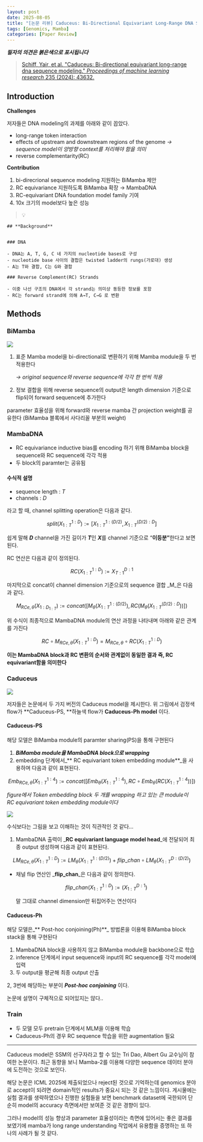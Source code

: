 ```yaml
---
layout: post
date: 2025-08-05
title: "[논문 리뷰] Caduceus: Bi-Directional Equivariant Long-Range DNA Sequence Modeling"
tags: [Genomics, Mamba]
categories: [Paper Review]
---
```


<span class="notion-red">_**필자의 의견은 붉은색으로 표시됩니다**_</span>


> [Schiff, Yair, et al. "Caduceus: Bi-directional equivariant long-range dna sequence modeling." ](https://pmc.ncbi.nlm.nih.gov/articles/PMC12189541/)[_Proceedings of machine learning research_](https://pmc.ncbi.nlm.nih.gov/articles/PMC12189541/)[ 235 (2024): 43632.](https://pmc.ncbi.nlm.nih.gov/articles/PMC12189541/)



## Introduction


**Challenges**


저자들은 DNA modeling의 과제를 아래와 같이 꼽았다.

- long-range token interaction
- effects of upstream and downstream regions of the genome 
_→ sequence model이 양방향 context를 처리해야 함을 의미_
- reverse complementarity(RC)

**Contribution**

1. bi-direcrional sequence modeling 지원하는 BiMamba 제안
1. RC equivariance 지원하도록 BiMamba 확장 → MambaDNA
1. RC-equivariant DNA foundation model family 기여
1. 10x 크기의 model보다 높은 성능

> 💡 


	## **Background**


	### DNA

	- DNA는 A, T, G, C 네 가지의 nucleotide bases로 구성
	- nucleotide base 사이의 결합은 twisted ladder의 rungs(가로대) 생성
	- A는 T와 결합, C는 G와 결합

	### Reverse Complement(RC) Strands

	- 이중 나선 구조의 DNA에서 각 strand는 의미상 동등한 정보를 포함
	- RC는 forward strand에 의해 A→T, C→G 로 변환


## Methods



### BiMamba


![](https://prod-files-secure.s3.us-west-2.amazonaws.com/542b861c-36a8-4051-84e5-8804b6728dba/2c247d59-7815-4980-99f0-8f0d21f445a7/image.png?X-Amz-Algorithm=AWS4-HMAC-SHA256&X-Amz-Content-Sha256=UNSIGNED-PAYLOAD&X-Amz-Credential=ASIAZI2LB4666MUVE42P%2F20250914%2Fus-west-2%2Fs3%2Faws4_request&X-Amz-Date=20250914T070105Z&X-Amz-Expires=3600&X-Amz-Security-Token=IQoJb3JpZ2luX2VjEN7%2F%2F%2F%2F%2F%2F%2F%2F%2F%2FwEaCXVzLXdlc3QtMiJHMEUCIQCCJGNqRFT%2B7BdxwjdKheb5JiMikrgEKTb%2BVVchn4artwIgVON38eDVcUEYml4iRvG0fPBZNhDW3G%2BaCUdDWzUOsyMq%2FwMIVxAAGgw2Mzc0MjMxODM4MDUiDJWhsAtAbEKNl%2FsPRyrcA7r9VKhhY8hwEBF3JGBtJmd7AvE%2B4C0Y3UWU%2BVauXi3xuV9vjwFqo0hHF5pZ37yNiJVk33vBuGz1FE8BSiaottgzC%2BmlHuwPxWI7uNnYFuW6o4RTjd30uFHpe8k70g8ApsA4tst8ZnmWMkSEWwKQbVfPNvnX%2FWPJD9CLgd454ZGiIYovauAmW%2F%2B%2FgwJvJXEk%2Br03Vk7vdAM4qMYU6VFSdeodOz8tnA54fZgEzFtm3cWSVBn1LGxijPUbuCs8AIA75qtAxiaLwnGRgPo45gRrqo78iNtLodI8TWPb%2BYyyrbLlWVR0MKFFXjMYibiikr4qhbQTWU5hKcAw68XwwY%2B0uLdVJ%2Fq4b5E22a7R9qzoh0bQOXxMYN3ki6%2FJJDriNQrv4YVXEPRKg8S4vKl9BrX9zVLzsD4%2B868CnRtJGA2UyuVrtvOjosgcDlhY2gNQE%2BJYF7Qo9AH8Oun9VkKsClOllES2dGvR9l7ARLSp6af%2FfAyTHi%2BRdjuy2WejENhPC8jMbl5MS5XaunGME%2Fc3y%2FdoCS0H8gbHoSIcxqPbFSDEI5s%2Fw9wv8MMNof9jUz0E%2BWK6AxhLvySnJxjeCpTG0vFqyw5SWBPaZuYMnfMU7%2BxQsBYySR8aYH1nQo2Kh7TqMISymcYGOqUBGKcKFIxRU2VLHH%2FOthYDsFvQsv2fLRP0qaJYZWoaTjy1bXeWu7CsymLaZnBRwhqy2d9OpMuvpMjmdPszPi75iKXO0gG0m5QxZO8JpAv%2BXIimikKxu57QYUaaXTr0Xgk%2FqR84ZLH0zXrqszZBa1Nn0Qc5uYiVkRH5huBzYTUG5utD0Mayr27Y8Dxhz9PNgKQh9gP00EyDWo6xwfYl9SKif1gTeGjl&X-Amz-Signature=898fa8ba4bb8cbd35d2bb5da6c44aeba74df1772edeadf3f6e7b9a69b09cf00f&X-Amz-SignedHeaders=host&x-amz-checksum-mode=ENABLED&x-id=GetObject)

1. 표준 Mamba model을 bi-directional로 변환하기 위해 Mamba module을 두 번 적용한다

	_→ original sequence와 reverse sequence에 각각 한 번씩 적용_

1. 정보 결합을 위해 reverse sequence의 output은 length dimension 기준으로 flip되어 forward sequence에 추가한다

parameter 효율성을 위해 forward와 reverse mamba 간 projection weight를 공유한다 (BiMamba 블록에서 사다리꼴 부분의 weight)



### MambaDNA

- RC equivariance inductive bias를 encoding 하기 위해 BiMamba block을 sequence와 RC sequence에 각각 적용
- 두 block의 paramter는 공유됨


#### 수식적 설명

- sequence length : _T_
- channels : _D_

라고 할 때,  channel splitting operation은 다음과 같다.


$$
split(X^{1:D}_{1:T}):=[X^{1:(D/2)}_{1:T},X^{(D/2):D}_{1:T}]
$$


<span class="notion-red">쉽게 말해 </span><span class="notion-red">_**D**_</span><span class="notion-red"> channel을 가진 길이가 </span><span class="notion-red">_**T**_</span><span class="notion-red">인 </span><span class="notion-red">_**X**_</span><span class="notion-red">를 channel 기준으로 “</span><span class="notion-red">**이등분”**</span><span class="notion-red">한다고 보면 된다.</span>


RC 연산은 다음과 같이 정의된다.


$$
RC(X^{1:D}_{1:T}):=X^{D:1}_{T:1}
$$


마지막으로 concat이 channel dimension 기준으로의 sequence 결합 _M_은 다음과 같다.


$$
M_{RCe,\theta}(X_{1:D_{1:T}}):=concat([M_{\theta}(X^{1:(D/2)}_{1:T}),RC(M_{\theta}(X^{(D/2):D}_{1:T}))])
$$


위 수식이 최종적으로 MambaDNA module의 연산 과정을 나타내며 아래와 같은 관계를 가진다


$$
RC\circ M_{RCe,\theta}(X^{1:D}_{1:T}) = M_{RCe,\theta} \circ RC(X^{1:D}_{1:T})
$$


**이는 MambaDNA block과 RC 변환의 순서와 관계없이 동일한 결과 즉, RC equivariant함을 의미한다**



### Caduceus


![](https://prod-files-secure.s3.us-west-2.amazonaws.com/542b861c-36a8-4051-84e5-8804b6728dba/f94a60d7-8145-473b-aef9-7c68d3ec604a/image.png?X-Amz-Algorithm=AWS4-HMAC-SHA256&X-Amz-Content-Sha256=UNSIGNED-PAYLOAD&X-Amz-Credential=ASIAZI2LB4666MUVE42P%2F20250914%2Fus-west-2%2Fs3%2Faws4_request&X-Amz-Date=20250914T070105Z&X-Amz-Expires=3600&X-Amz-Security-Token=IQoJb3JpZ2luX2VjEN7%2F%2F%2F%2F%2F%2F%2F%2F%2F%2FwEaCXVzLXdlc3QtMiJHMEUCIQCCJGNqRFT%2B7BdxwjdKheb5JiMikrgEKTb%2BVVchn4artwIgVON38eDVcUEYml4iRvG0fPBZNhDW3G%2BaCUdDWzUOsyMq%2FwMIVxAAGgw2Mzc0MjMxODM4MDUiDJWhsAtAbEKNl%2FsPRyrcA7r9VKhhY8hwEBF3JGBtJmd7AvE%2B4C0Y3UWU%2BVauXi3xuV9vjwFqo0hHF5pZ37yNiJVk33vBuGz1FE8BSiaottgzC%2BmlHuwPxWI7uNnYFuW6o4RTjd30uFHpe8k70g8ApsA4tst8ZnmWMkSEWwKQbVfPNvnX%2FWPJD9CLgd454ZGiIYovauAmW%2F%2B%2FgwJvJXEk%2Br03Vk7vdAM4qMYU6VFSdeodOz8tnA54fZgEzFtm3cWSVBn1LGxijPUbuCs8AIA75qtAxiaLwnGRgPo45gRrqo78iNtLodI8TWPb%2BYyyrbLlWVR0MKFFXjMYibiikr4qhbQTWU5hKcAw68XwwY%2B0uLdVJ%2Fq4b5E22a7R9qzoh0bQOXxMYN3ki6%2FJJDriNQrv4YVXEPRKg8S4vKl9BrX9zVLzsD4%2B868CnRtJGA2UyuVrtvOjosgcDlhY2gNQE%2BJYF7Qo9AH8Oun9VkKsClOllES2dGvR9l7ARLSp6af%2FfAyTHi%2BRdjuy2WejENhPC8jMbl5MS5XaunGME%2Fc3y%2FdoCS0H8gbHoSIcxqPbFSDEI5s%2Fw9wv8MMNof9jUz0E%2BWK6AxhLvySnJxjeCpTG0vFqyw5SWBPaZuYMnfMU7%2BxQsBYySR8aYH1nQo2Kh7TqMISymcYGOqUBGKcKFIxRU2VLHH%2FOthYDsFvQsv2fLRP0qaJYZWoaTjy1bXeWu7CsymLaZnBRwhqy2d9OpMuvpMjmdPszPi75iKXO0gG0m5QxZO8JpAv%2BXIimikKxu57QYUaaXTr0Xgk%2FqR84ZLH0zXrqszZBa1Nn0Qc5uYiVkRH5huBzYTUG5utD0Mayr27Y8Dxhz9PNgKQh9gP00EyDWo6xwfYl9SKif1gTeGjl&X-Amz-Signature=7339afe4ec1f77841950f88906110e7b0aa66ccff300017ebfed2a100c99b89d&X-Amz-SignedHeaders=host&x-amz-checksum-mode=ENABLED&x-id=GetObject)


저자들은 논문에서 두 가지 버전의 Caduceus model을 제시한다. 위 그림에서 검정색 flow가 **Caduceus-PS, **하늘색 flow가 **Caduceus-Ph model** 이다.



#### Caduceus-PS


해당 모델은 BiMamba module의 paramter sharing(PS)을 통해 구현된다

1. _**BiMamba module을 MambaDNA block으로 wrapping**_
1. embedding 단계에서_** RC equivariant token embedding module**_을 사용하며 다음과 같이 표현된다.

$$
Emb_{RCe,\theta}(X^{1:4}_{1:T}):=concat([Emb_{\theta}(X^{1:4}_{1:T}),RC \circ Emb_{\theta}(RC(X^{1:4}_{1:T}))])
$$


_figure에서 Token embedding block 두 개를 wrapping 하고 있는 큰 module이 RC equivariant token embedding module이다_


![](https://prod-files-secure.s3.us-west-2.amazonaws.com/542b861c-36a8-4051-84e5-8804b6728dba/b175e4da-71eb-4e91-8c23-a06dabe673c9/image.png?X-Amz-Algorithm=AWS4-HMAC-SHA256&X-Amz-Content-Sha256=UNSIGNED-PAYLOAD&X-Amz-Credential=ASIAZI2LB4666MUVE42P%2F20250914%2Fus-west-2%2Fs3%2Faws4_request&X-Amz-Date=20250914T070105Z&X-Amz-Expires=3600&X-Amz-Security-Token=IQoJb3JpZ2luX2VjEN7%2F%2F%2F%2F%2F%2F%2F%2F%2F%2FwEaCXVzLXdlc3QtMiJHMEUCIQCCJGNqRFT%2B7BdxwjdKheb5JiMikrgEKTb%2BVVchn4artwIgVON38eDVcUEYml4iRvG0fPBZNhDW3G%2BaCUdDWzUOsyMq%2FwMIVxAAGgw2Mzc0MjMxODM4MDUiDJWhsAtAbEKNl%2FsPRyrcA7r9VKhhY8hwEBF3JGBtJmd7AvE%2B4C0Y3UWU%2BVauXi3xuV9vjwFqo0hHF5pZ37yNiJVk33vBuGz1FE8BSiaottgzC%2BmlHuwPxWI7uNnYFuW6o4RTjd30uFHpe8k70g8ApsA4tst8ZnmWMkSEWwKQbVfPNvnX%2FWPJD9CLgd454ZGiIYovauAmW%2F%2B%2FgwJvJXEk%2Br03Vk7vdAM4qMYU6VFSdeodOz8tnA54fZgEzFtm3cWSVBn1LGxijPUbuCs8AIA75qtAxiaLwnGRgPo45gRrqo78iNtLodI8TWPb%2BYyyrbLlWVR0MKFFXjMYibiikr4qhbQTWU5hKcAw68XwwY%2B0uLdVJ%2Fq4b5E22a7R9qzoh0bQOXxMYN3ki6%2FJJDriNQrv4YVXEPRKg8S4vKl9BrX9zVLzsD4%2B868CnRtJGA2UyuVrtvOjosgcDlhY2gNQE%2BJYF7Qo9AH8Oun9VkKsClOllES2dGvR9l7ARLSp6af%2FfAyTHi%2BRdjuy2WejENhPC8jMbl5MS5XaunGME%2Fc3y%2FdoCS0H8gbHoSIcxqPbFSDEI5s%2Fw9wv8MMNof9jUz0E%2BWK6AxhLvySnJxjeCpTG0vFqyw5SWBPaZuYMnfMU7%2BxQsBYySR8aYH1nQo2Kh7TqMISymcYGOqUBGKcKFIxRU2VLHH%2FOthYDsFvQsv2fLRP0qaJYZWoaTjy1bXeWu7CsymLaZnBRwhqy2d9OpMuvpMjmdPszPi75iKXO0gG0m5QxZO8JpAv%2BXIimikKxu57QYUaaXTr0Xgk%2FqR84ZLH0zXrqszZBa1Nn0Qc5uYiVkRH5huBzYTUG5utD0Mayr27Y8Dxhz9PNgKQh9gP00EyDWo6xwfYl9SKif1gTeGjl&X-Amz-Signature=1d93c310b960232b5b4b58b4baada70a2320e15acd733ca051d2c2c08392d924&X-Amz-SignedHeaders=host&x-amz-checksum-mode=ENABLED&x-id=GetObject)


<span class="notion-red">수식보다는 그림을 보고 이해하는 것이 직관적인 것 같다…</span>

1. MambaDNA 출력이 _**RC equivariant language model head**_에 전달되어 최종 output 생성하며 다음과 같이 표현된다.

$$
LM_{RCe,\theta}(X^{1:D}_{1:T}):= LM_{\theta}(X^{1:(D/2)}_{1:T})+flip\_chan\circ LM_{\theta}(X^{D:(D/2)}_{1:T})
$$

- 채널 flip 연산인 _**flip\_chan**_은 다음과 같이 정의한다.

	$$
	flip\_chan(X^{1:D}_{1:T}):=(X^{D:1}_{1:T})
	$$


	말 그대로 channel dimension만 뒤집어주는 연산이다



#### Caduceus-Ph


해당 모델은_** Post-hoc conjoining(Ph)**_ 방법론을 이용해 BiMamba block stack을 통해 구현된다

1. MambaDNA block을 사용하지 않고 BiMamba module을 backbone으로 학습
1. inference 단계에서 input sequence와 input의 RC sequence를 각각 model에 입력
1. 두 output을 평균해 최종 output 산출

2, 3번에 해당하는 부분이 _**Post-hoc conjoining**_ 이다.


<span class="notion-red">논문에 설명이 구체적으로 되어있지는 않다..</span>



### Train

- 두 모델 모두 pretrain 단계에서 MLM을 이용해 학습
- Caduceus-Ph의 경우 RC sequence 학습을 위한 augmentation 필요

---


<span class="notion-red">Caduceus model은 SSM의 선구자라고 할 수 있는 Tri Dao, Albert Gu 교수님이 참여한 논문이다. 최근 동향을 보니 Mamba-2를 이용해 다양한 sequence 데이터 분야에 도전하는 것으로 보인다.</span>


<span class="notion-red">해당 논문은 ICML 2025에 제출되었으나 reject된 것으로 기억하는데 genomics 분야로 accept이 되려면 domain적인 results가 중요시 되는 것 같은 느낌이다. 게시물에는 실험 결과를 생략하였으나 진행한 실험들을 보면 benchmark dataset에 국한되어 단순히 model의 accuracy 측면에서만 보여준 것 같은 경향이 있다.</span>


<span class="notion-red">그러나 model의 성능 향상과 parameter 효율성이라는 측면에 있어서는 좋은 결과를 보였기에 mamba가 long range understanding 작업에서 유용함을 증명하는 또 하나의 사례가 될 것 같다.</span>

